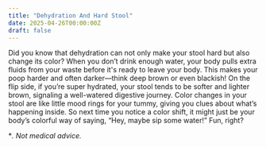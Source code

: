 ```yaml
---
title: "Dehydration And Hard Stool"
date: 2025-04-26T00:00:00Z
draft: false
---
```


Did you know that dehydration can not only make your stool hard but also change its color? When you don’t drink enough water, your body pulls extra fluids from your waste before it's ready to leave your body. This makes your poop harder and often darker—think deep brown or even blackish! On the flip side, if you’re super hydrated, your stool tends to be softer and lighter brown, signaling a well-watered digestive journey. Color changes in your stool are like little mood rings for your tummy, giving you clues about what’s happening inside. So next time you notice a color shift, it might just be your body’s colorful way of saying, “Hey, maybe sip some water!” Fun, right?

**. Not medical advice.*
